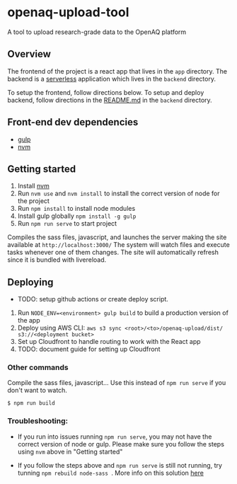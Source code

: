 # openaq-upload-tool

A tool to upload research-grade data to the OpenAQ platform

## Overview

The frontend of the project is a react app that lives in the `app` directory. The backend is a [serverless](https://www.serverless.com/) application which lives in the `backend` directory. 

To setup the frontend, follow directions below. To setup and deploy backend, follow directions in the [README.md](./backend/README.md) in the `backend` directory.  

## Front-end dev dependencies 

- [gulp](https://github.com/gulpjs/gulp)
- [nvm](https://github.com/nvm-sh/nvm#install-script)

## Getting started

1. Install [nvm](https://github.com/nvm-sh/nvm#install-script) 
2. Run `nvm use` and `nvm install` to install the correct version of node for the project
3. Run `npm install` to install node modules 
4. Install gulp globally `npm install -g gulp`
5. Run `npm run serve` to start project

Compiles the sass files, javascript, and launches the server making the site available at `http://localhost:3000/`
The system will watch files and execute tasks whenever one of them changes.
The site will automatically refresh since it is bundled with livereload.

## Deploying 

- TODO: setup github actions or create deploy script.

1. Run `NODE_ENV=<environment> gulp build` to build a production version of the app 
2. Deploy using AWS CLI: `aws s3 sync <root>/<to>/openaq-upload/dist/ s3://<deployment bucket>`
3. Set up Cloudfront to handle routing to work with the React app 
4. TODO: document guide for setting up Cloudfront 


### Other commands
Compile the sass files, javascript... Use this instead of ```npm run serve``` if you don't want to watch.
```
$ npm run build
```

### Troubleshooting: 

- If you run into issues running `npm run serve`, you may not have the correct version of node or gulp. Please make sure you follow the steps using `nvm` above in "Getting started"

- If you follow the steps above and `npm run serve` is still not running, try tunning `npm rebuild node-sass
`. More info on this solution [here](https://stackoverflow.com/questions/55921442/how-to-fix-referenceerror-primordials-is-not-defined-in-node/58022933#58022933)
